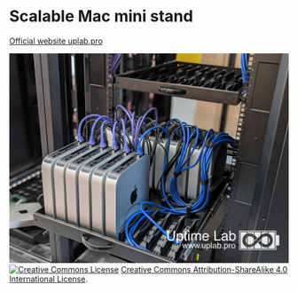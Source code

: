 # Scalable Mac mini stand
[Official website uplab.pro](https://uplab.pro/2021/06/scalable-mac-mini-stand/)

![Scalable Mac mini stand](/images/Scalable-mac-mini-stand.jpg?raw=true "Scalable Mac mini stand")
</br>
<a rel="license" href="https://creativecommons.org/licenses/by-sa/4.0/"><img alt="Creative Commons License" style="border-width:0" src="https://i.creativecommons.org/l/by-sa/4.0/80x15.png" /></a> <a rel="license" href="https://creativecommons.org/licenses/by-sa/4.0/">Creative Commons Attribution-ShareAlike 4.0 International License</a>.
